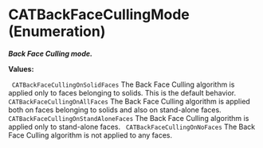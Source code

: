 # CATBackFaceCullingMode (Enumeration)

**_Back Face Culling mode._**

**Values:**

` CATBackFaceCullingOnSolidFaces`      The Back Face Culling algorithm is applied only to faces belonging to solids. This is the default behavior.
` CATBackFaceCullingOnAllFaces`      The Back Face Culling algorithm is applied both on faces belonging to solids and also on stand-alone faces.
` CATBackFaceCullingOnStandAloneFaces`      The Back Face Culling algorithm is applied only to stand-alone faces.
` CATBackFaceCullingOnNoFaces`      The Back Face Culling algorithm is not applied to any faces.